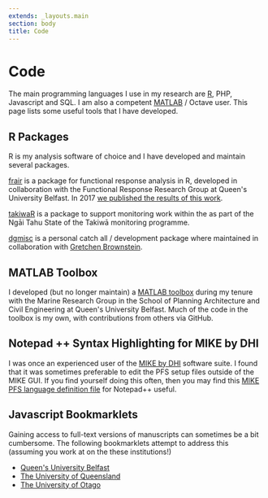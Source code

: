 ```yaml
---
extends: _layouts.main
section: body
title: Code
---
```


# Code

The main programming languages I use in my research are [R][cran], PHP, Javascript and SQL. I am also a competent [MATLAB][MATLAB] / Octave user. This page lists some useful tools that I have developed.

## R Packages
R is my analysis software of choice and I have developed and maintain several packages.

[frair][frair] is a package for functional response analysis in R, developed in collaboration with the Functional Response Research Group at Queen's University Belfast. In 2017 [we published the results of this work][pritchard:2017].

[takiwaR][takiwaR] is a package to support monitoring work within the as part of the Ngāi Tahu State of the Takiwā monitoring programme.

[dgmisc][dgmisc] is a personal catch all / development package where maintained in collaboration with [Gretchen Brownstein][gb].  

## MATLAB Toolbox
I developed (but no longer maintain) a [MATLAB toolbox][mrg] during my tenure with the Marine Research Group in the School of Planning Architecture and Civil Engineering at Queen's University Belfast. Much of the code in the toolbox is my own, with contributions from others via GitHub.  

## Notepad ++ Syntax Highlighting for MIKE by DHI
I was once an experienced user of the [MIKE by DHI][mike] software suite. I found that it was sometimes preferable to edit the PFS setup files outside of the MIKE GUI. If you find yourself doing this often, then you may find this [MIKE PFS language definition file][mike_pfs_npp] for Notepad++ useful.  

## Javascript Bookmarklets
Gaining access to full-text versions of manuscripts can sometimes be a bit cumbersome.  The following bookmarklets attempt to address this (assuming you work at on the these institutions!)

- [Queen's University Belfast](qub_bookmarklet/)  
- [The University of Queensland](uq_bookmarklet/)  
- [The University of Otago](otago_ezproxy_bookmarklet/)  

[takiwaR]: https://github.com/dpritchard/takiwaR
[cran]: http://cran.r-project.org
[dgmisc]: https://github.com/dpritchard/dgmisc
[frair]: https://github.com/dpritchard/frair
[pritchard:2017]: http://dx.doi.org/10.1111/2041-210X.12784
[mrg]: https://github.com/dpritchard/mrg
[mike_pfs_npp]: https://github.com/dpritchard/mike_pfs_npp
[gb]: https://www.landcareresearch.co.nz/about/people/staff-details?id=YnJvd25zdGVpbmc=
[cmlr]: http://www.cmlr.uq.edu.au
[mike]: http://www.mikebydhi.com
[matlab]: http://www.mathworks.co.uk/products/matlab/
